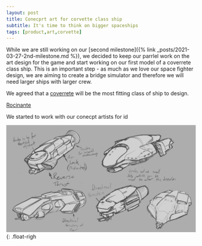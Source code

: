 ```yaml
---
layout: post
title: Conecprt art for corvette class ship 
subtitle: It's time to think on bigger spaceships
tags: [product,art,corvette]
---
```


While we are still working on our [second milestone]({% link _posts/2021-03-27-2nd-milestone.md %}), we decided to keep our parrlel work on the art design for the game and start working on our first model of a coverrete class ship. This is an important step - as much as we love our space fighter design, we are aiming to create a bridge simulator and therefore we will need larger ships with larger crew. 

We agreed that a [coverrete](https://en.wikipedia.org/wiki/Corvette) will be the most fitting class of ship to design. 

[Rocinante](https://static.wikia.nocookie.net/expanse/images/3/37/Mcrncorvetteclassconceptart.png/revision/latest?cb=20180720194228)

We started to work with our conecpt artists for id

![our first concept art](/assets/img/corvette-art.png){: .float-righ
